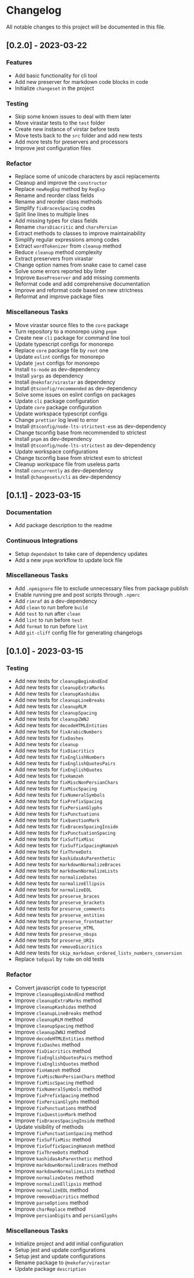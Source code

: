 # Changelog

All notable changes to this project will be documented in this file.

## [0.2.0] - 2023-03-22

### <!-- 01 -->Features

- Add basic functionality for cli tool
- Add new preserver for markdown code blocks in code
- Initialize `changeset` in the project

### <!-- 03 -->Testing

- Skip some known issues to deal with them later
- Move virastar tests to the `test` folder
- Create new instance of virstar before tests
- Move tests back to the `src` folder and add new tests
- Add more tests for preservers and processors
- Improve jest configuration files

### <!-- 04 -->Refactor

- Replace some of unicode characters by ascii replacements
- Cleanup and improve the `constructor`
- Replace `newRegExp` method by `RegExp`
- Rename and reorder class fields
- Rename and reorder class methods
- Simplify `fixBracesSpacing` codes
- Split line lines to multiple lines
- Add missing types for class fields
- Rename `charsDiacritic` and `charsPersian`
- Extract methods to classes to improve maintainability
- Simplify regular expressions among codes
- Extract `wordTokenizer` from `cleanup` method
- Reduce `cleanup` method complexity
- Extract preservers from virastar
- Change option names from snake case to camel case
- Solve some errors reported bby linter
- Improve `BasePreserver` and add missing comments
- Reformat code and add comprehensive documentation
- Improve and reformat code based on new strictness
- Reformat and improve package files

### <!-- 08 -->Miscellaneous Tasks

- Move virastar source files to the `core` package
- Turn repository to a monorepo using `pnpm`
- Create new `cli` package for command line tool
- Update typescript configs for monorepo
- Replace `core` package file by `root` one
- Update `eslint` configs for monorepo
- Update `jest` configs for monorepo
- Install `ts-node` as dev-dependency
- Install `yargs` as dependency
- Install `@nekofar/virastar` as dependency
- Install `@tsconfig/recommended` as dev-dependency
- Solve some issues on eslint configs on packages
- Update `cli` package configuration
- Update `core` package configuration
- Update workspace typescript configs
- Change `prettier` log level to error
- Install `@tsconfig/node-lts-strictest-esm` as dev-dependency
- Change tsconfig base from recommended to strictest
- Install `pnpm` as dev-dependency
- Install `@tsconfig/node-lts-strictest` as dev-dependency
- Update workspace configurations
- Change tsconfig base from strictest esm to strictest
- Cleanup workspace file from useless parts
- Install `concurrently` as dev-dependency
- Install `@changesets/cli` as dev-dependency

## [0.1.1] - 2023-03-15

### <!-- 05 -->Documentation

- Add package description to the readme

### <!-- 07 -->Continuous Integrations

- Setup `dependabot` to take care of dependency updates
- Add a new `pnpm` workflow to update lock file

### <!-- 08 -->Miscellaneous Tasks

- Add `.npmignore` file to exclude unnecessary files from package publish
- Enable running pre and post scripts through `.npmrc`
- Add `rimraf` as a dev-dependency
- Add `clean` to run before `build`
- Add `test` to run after `clean`
- Add `lint` to run before `test`
- Add `format` to run before `lint`
- Add `git-cliff` config file for generating changelogs

## [0.1.0] - 2023-03-15

### <!-- 03 -->Testing

- Add new tests for `cleanupBeginAndEnd`
- Add new tests for `cleanupExtraMarks`
- Add new tests for `cleanupKashidas`
- Add new tests for `cleanupLineBreaks`
- Add new tests for `cleanupRLM`
- Add new tests for `cleanupSpacing`
- Add new tests for `cleanupZWNJ`
- Add new tests for `decodeHTMLEntities`
- Add new tests for `fixArabicNumbers`
- Add new tests for `fixDashes`
- Add new tests for `cleanup`
- Add new tests for `fixDiacritics`
- Add new tests for `fixEnglishNumbers`
- Add new tests for `fixEnglishQuotesPairs`
- Add new tests for `fixEnglishQuotes`
- Add new tests for `fixHamzeh`
- Add new tests for `fixMiscNonPersianChars`
- Add new tests for `fixMiscSpacing`
- Add new tests for `fixNumeralSymbols`
- Add new tests for `fixPrefixSpacing`
- Add new tests for `fixPersianGlyphs`
- Add new tests for `fixPunctuations`
- Add new tests for `fixQuestionMark`
- Add new tests for `fixBracesSpacingInside`
- Add new tests for `fixPunctuationSpacing`
- Add new tests for `fixSuffixMisc`
- Add new tests for `fixSuffixSpacingHamzeh`
- Add new tests for `fixThreeDots`
- Add new tests for `kashidasAsParenthetic`
- Add new tests for `markdownNormalizeBraces`
- Add new tests for `markdownNormalizeLists`
- Add new tests for `normalizeDates`
- Add new tests for `normalizeEllipsis`
- Add new tests for `normalizeEOL`
- Add new tests for `preserve_braces`
- Add new tests for `preserve_brackets`
- Add new tests for `preserve_comments`
- Add new tests for `preserve_entities`
- Add new tests for `preserve_frontmatter`
- Add new tests for `preserve_HTML`
- Add new tests for `preserve_nbsps`
- Add new tests for `preserve_URIs`
- Add new tests for `removeDiacritics`
- Add new tests for `skip_markdown_ordered_lists_numbers_conversion`
- Replace `toEqual` by `toBe` on old tests

### <!-- 04 -->Refactor

- Convert javascript code to typescript
- Improve `cleanupBeginAndEnd` method
- Improve `cleanupExtraMarks` method
- Improve `cleanupKashidas` method
- Improve `cleanupLineBreaks` method
- Improve `cleanupRLM` method
- Improve `cleanupSpacing` method
- Improve `cleanupZWNJ` method
- Improve `decodeHTMLEntities` method
- Improve `fixDashes` method
- Improve `fixDiacritics` method
- Improve `fixEnglishQuotesPairs` method
- Improve `fixEnglishQuotes` method
- Improve `fixHamzeh` method
- Improve `fixMiscNonPersianChars` method
- Improve `fixMiscSpacing` method
- Improve `fixNumeralSymbols` method
- Improve `fixPrefixSpacing` method
- Improve `fixPersianGlyphs` method
- Improve `fixPunctuations` method
- Improve `fixQuestionMark` method
- Improve `fixBracesSpacingInside` method
- Update visibility of methods
- Improve `fixPunctuationSpacing` method
- Improve `fixSuffixMisc` method
- Improve `fixSuffixSpacingHamzeh` method
- Improve `fixThreeDots` method
- Improve `kashidasAsParenthetic` method
- Improve `markdownNormalizeBraces` method
- Improve `markdownNormalizeLists` method
- Improve `normalizeDates` method
- Improve `normalizeEllipsis` method
- Improve `normalizeEOL` method
- Improve `removeDiacritics` method
- Improve `parseOptions` method
- Improve `charReplace` method
- Improve `persianDigits` and `persianGlyphs`

### <!-- 08 -->Miscellaneous Tasks

- Initialize project and add initial configuration
- Setup jest and update configurations
- Setup jest and update configurations
- Rename package to `@nekofar/virastar`
- Update package `description`

<!-- generated by git-cliff -->
